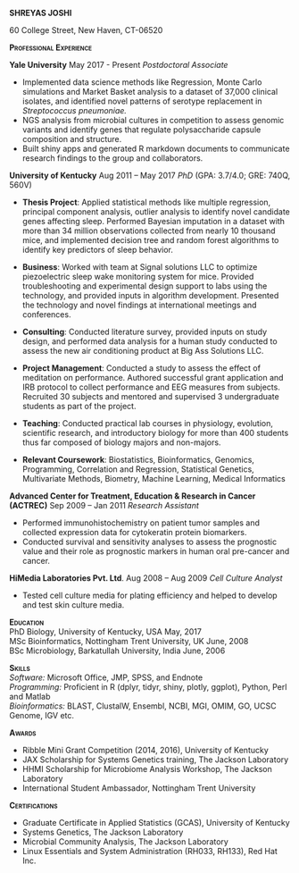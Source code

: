 **SHREYAS JOSHI**

60 College Street, New Haven, CT-06520

**<span style="font-variant:small-caps;">Professional
Experience</span>**

**Yale University** May 2017 - Present
*Postdoctoral Associate*
-   Implemented data science methods like Regression, Monte Carlo simulations and Market Basket analysis to a dataset of 37,000 clinical isolates, and identified novel patterns of serotype replacement in *Streptococcus pneumoniae.*
-   NGS analysis from microbial cultures in competition to assess genomic variants and identify genes that regulate polysaccharide capsule composition and structure.
-   Built shiny apps and generated R markdown documents to communicate research findings to the group and collaborators.

**University of Kentucky** Aug 2011 – May 2017
*PhD* (GPA: 3.7/4.0; GRE: 740Q, 560V)
-   **Thesis Project**: Applied statistical methods like multiple regression, principal component analysis, outlier analysis to identify novel candidate genes affecting sleep. Performed Bayesian imputation in a dataset with more than 34 million observations collected from nearly 10 thousand mice, and implemented decision tree and random forest algorithms to identify key predictors of sleep behavior.

-   **Business**: Worked with team at Signal solutions LLC to optimize piezoelectric sleep wake monitoring system for mice. Provided troubleshooting and experimental design support to labs using the technology, and provided inputs in algorithm development. Presented the technology and novel findings at international meetings and conferences.

-   **Consulting**: Conducted literature survey, provided inputs on study design, and performed data analysis for a human study conducted to assess the new air conditioning product at Big Ass Solutions LLC.

-   **Project Management**: Conducted a study to assess the effect of meditation on performance. Authored successful grant application and IRB protocol to collect performance and EEG measures from subjects. Recruited 30 subjects and mentored and supervised 3 undergraduate students as part of the project.

-   **Teaching**: Conducted practical lab courses in physiology, evolution, scientific research, and introductory biology for more than 400 students thus far composed of biology majors and non-majors.

-   **Relevant Coursework**: Biostatistics, Bioinformatics, Genomics, Programming, Correlation and Regression, Statistical Genetics, Multivariate Methods, Biometry, Machine Learning, Medical Informatics

**Advanced Center for Treatment, Education & Research in Cancer
(ACTREC)** Sep 2009 – Jan 2011
*Research Assistant*
-   Performed immunohistochemistry on patient tumor samples and collected expression data for cytokeratin protein biomarkers.
-   Conducted survival and sensitivity analyses to assess the prognostic value and their role as prognostic markers in human oral pre-cancer and cancer.

**HiMedia Laboratories Pvt. Ltd**. Aug 2008 – Aug 2009
*Cell Culture Analyst*
-   Tested cell culture media for plating efficiency and helped to develop and test skin culture media.

**<span style="font-variant:small-caps;">Education</span>**  
PhD Biology, University of Kentucky, USA May, 2017  
MSc Bioinformatics, Nottingham Trent University, UK June, 2008  
BSc Microbiology, Barkatullah University, India June, 2006

**<span style="font-variant:small-caps;">Skills</span>**  
_Software:_ Microsoft Office, JMP, SPSS, and Endnote  
_Programming:_ Proficient in R (dplyr, tidyr, shiny, plotly, ggplot), Python, Perl and Matlab    
_Bioinformatics:_ BLAST, ClustalW, Ensembl, NCBI, MGI, OMIM, GO, UCSC Genome, IGV etc.

**<span style="font-variant:small-caps;">Awards</span>**
-   Ribble Mini Grant Competition (2014, 2016), University of Kentucky
-   JAX Scholarship for Systems Genetics training, The Jackson Laboratory
-   HHMI Scholarship for Microbiome Analysis Workshop, The Jackson Laboratory
-   International Student Ambassador, Nottingham Trent University

**<span style="font-variant:small-caps;">Certifications</span>**
-   Graduate Certificate in Applied Statistics (GCAS), University of Kentucky
-   Systems Genetics, The Jackson Laboratory
-   Microbial Community Analysis, The Jackson Laboratory
-   Linux Essentials and System Administration (RH033, RH133), Red Hat Inc.

